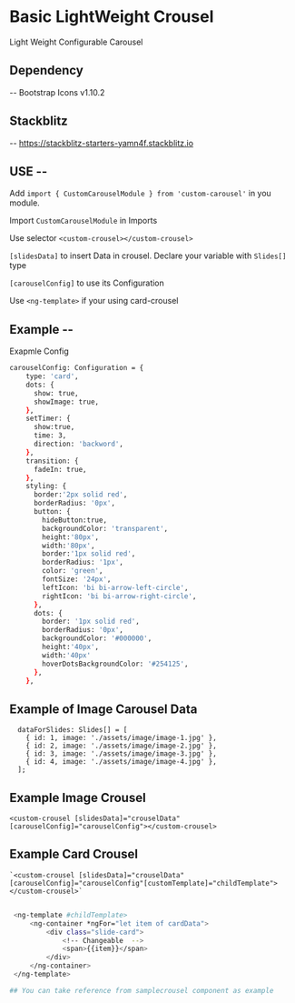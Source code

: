 # Basic LightWeight Crousel

Light Weight Configurable Carousel

## Dependency

-- Bootstrap Icons v1.10.2

## Stackblitz

-- https://stackblitz-starters-yamn4f.stackblitz.io

## USE --

Add `import { CustomCarouselModule } from 'custom-carousel'` in you module.

Import `CustomCarouselModule` in Imports

Use selector `<custom-crousel></custom-crousel>`

`[slidesData]` to insert Data in crousel. Declare your variable with `Slides[]` type

`[carouselConfig]` to use its Configuration

Use `<ng-template>` if your using card-crousel

## Example --

Exapmle Config

```sh
carouselConfig: Configuration = {
    type: 'card',
    dots: {
      show: true,
      showImage: true,
    },
    setTimer: {
      show:true,
      time: 3,
      direction: 'backword',
    },
    transition: {
      fadeIn: true,
    },
    styling: {
      border:'2px solid red',
      borderRadius: '0px',
      button: {
        hideButton:true,
        backgroundColor: 'transparent',
        height:'80px',
        width:'80px',
        border:'1px solid red',
        borderRadius: '1px',
        color: 'green',
        fontSize: '24px',
        leftIcon: 'bi bi-arrow-left-circle',
        rightIcon: 'bi bi-arrow-right-circle',
      },
      dots: {
        border: '1px solid red',
        borderRadius: '0px',
        backgroundColor: '#000000',
        height:'40px',
        width:'40px'
        hoverDotsBackgroundColor: '#254125',
      },
    },
```

## Example of Image Carousel Data

```
  dataForSlides: Slides[] = [
    { id: 1, image: './assets/image/image-1.jpg' },
    { id: 2, image: './assets/image/image-2.jpg' },
    { id: 3, image: './assets/image/image-3.jpg' },
    { id: 4, image: './assets/image/image-4.jpg' },
  ];

```
## Example Image Crousel

`<custom-crousel [slidesData]="crouselData" [carouselConfig]="carouselConfig"></custom-crousel>`

## Example Card Crousel

    `<custom-crousel [slidesData]="crouselData" [carouselConfig]="carouselConfig"[customTemplate]="childTemplate"></custom-crousel>`

```sh

 <ng-template #childTemplate>
     <ng-container *ngFor="let item of cardData">
         <div class="slide-card">
             <!-- Changeable  -->
             <span>{{item}}</span>
         </div>
     </ng-container>
 </ng-template>
```

```sh
## You can take reference from samplecrousel component as example
```
